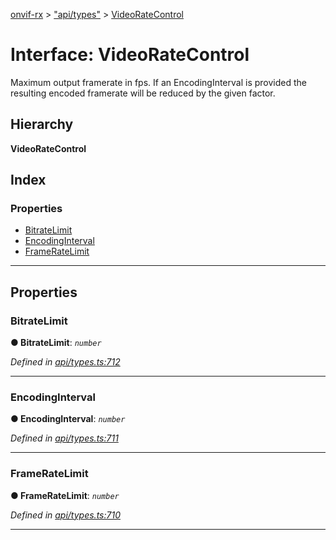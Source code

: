 [onvif-rx](../README.md) > ["api/types"](../modules/_api_types_.md) > [VideoRateControl](../interfaces/_api_types_.videoratecontrol.md)

# Interface: VideoRateControl

Maximum output framerate in fps. If an EncodingInterval is provided the resulting encoded framerate will be reduced by the given factor.

## Hierarchy

**VideoRateControl**

## Index

### Properties

* [BitrateLimit](_api_types_.videoratecontrol.md#bitratelimit)
* [EncodingInterval](_api_types_.videoratecontrol.md#encodinginterval)
* [FrameRateLimit](_api_types_.videoratecontrol.md#frameratelimit)

---

## Properties

<a id="bitratelimit"></a>

###  BitrateLimit

**● BitrateLimit**: *`number`*

*Defined in [api/types.ts:712](https://github.com/patrickmichalina/onvif-rx/blob/f117e44/src/api/types.ts#L712)*

___
<a id="encodinginterval"></a>

###  EncodingInterval

**● EncodingInterval**: *`number`*

*Defined in [api/types.ts:711](https://github.com/patrickmichalina/onvif-rx/blob/f117e44/src/api/types.ts#L711)*

___
<a id="frameratelimit"></a>

###  FrameRateLimit

**● FrameRateLimit**: *`number`*

*Defined in [api/types.ts:710](https://github.com/patrickmichalina/onvif-rx/blob/f117e44/src/api/types.ts#L710)*

___

